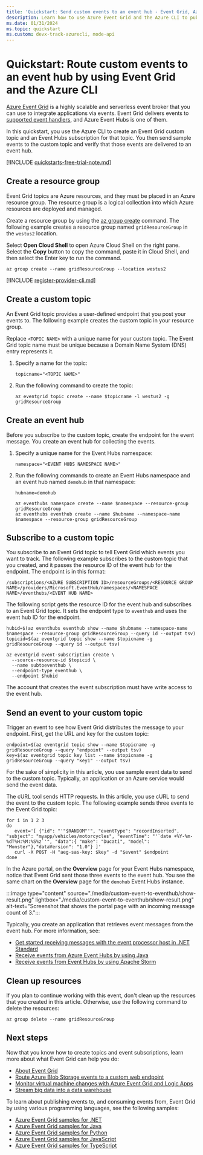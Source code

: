 ```yaml
---
title: 'Quickstart: Send custom events to an event hub - Event Grid, Azure CLI'
description: Learn how to use Azure Event Grid and the Azure CLI to publish a topic and subscribe to that event, by using an event hub for the endpoint.
ms.date: 01/31/2024
ms.topic: quickstart
ms.custom: devx-track-azurecli, mode-api
---
```


# Quickstart: Route custom events to an event hub by using Event Grid and the Azure CLI

[Azure Event Grid](overview.md) is a highly scalable and serverless event broker that you can use to integrate applications via events. Event Grid delivers events to [supported event handlers](event-handlers.md), and Azure Event Hubs is one of them.

In this quickstart, you use the Azure CLI to create an Event Grid custom topic and an Event Hubs subscription for that topic. You then send sample events to the custom topic and verify that those events are delivered to an event hub.

[!INCLUDE [quickstarts-free-trial-note.md](../../includes/quickstarts-free-trial-note.md)]

## Create a resource group

Event Grid topics are Azure resources, and they must be placed in an Azure resource group. The resource group is a logical collection into which Azure resources are deployed and managed.

Create a resource group by using the [az group create](/cli/azure/group#az-group-create) command. The following example creates a resource group named `gridResourceGroup` in the `westus2` location.

Select **Open Cloud Shell** to open Azure Cloud Shell on the right pane. Select the **Copy** button to copy the command, paste it in Cloud Shell, and then select the Enter key to run the command.

```azurecli-interactive
az group create --name gridResourceGroup --location westus2
```

[!INCLUDE [register-provider-cli.md](./includes/register-provider-cli.md)]

## Create a custom topic

An Event Grid topic provides a user-defined endpoint that you post your events to. The following example creates the custom topic in your resource group.

Replace `<TOPIC NAME>` with a unique name for your custom topic. The Event Grid topic name must be unique because a Domain Name System (DNS) entry represents it.

1. Specify a name for the topic:

    ```azurecli-interactive
    topicname="<TOPIC NAME>"
    ```

1. Run the following command to create the topic:

    ```azurecli-interactive
    az eventgrid topic create --name $topicname -l westus2 -g gridResourceGroup
    ```

## Create an event hub

Before you subscribe to the custom topic, create the endpoint for the event message. You create an event hub for collecting the events.

1. Specify a unique name for the Event Hubs namespace:

    ```azurecli-interactive
    namespace="<EVENT HUBS NAMESPACE NAME>"
    ```

1. Run the following commands to create an Event Hubs namespace and an event hub named `demohub` in that namespace:

    ```azurecli-interactive
    hubname=demohub
    
    az eventhubs namespace create --name $namespace --resource-group gridResourceGroup
    az eventhubs eventhub create --name $hubname --namespace-name $namespace --resource-group gridResourceGroup
    ```

## Subscribe to a custom topic

You subscribe to an Event Grid topic to tell Event Grid which events you want to track. The following example subscribes to the custom topic that you created, and it passes the resource ID of the event hub for the endpoint. The endpoint is in this format:

`/subscriptions/<AZURE SUBSCRIPTION ID>/resourceGroups/<RESOURCE GROUP NAME>/providers/Microsoft.EventHub/namespaces/<NAMESPACE NAME>/eventhubs/<EVENT HUB NAME>`

The following script gets the resource ID for the event hub and subscribes to an Event Grid topic. It sets the endpoint type to `eventhub` and uses the event hub ID for the endpoint.

```azurecli-interactive
hubid=$(az eventhubs eventhub show --name $hubname --namespace-name $namespace --resource-group gridResourceGroup --query id --output tsv)
topicid=$(az eventgrid topic show --name $topicname -g gridResourceGroup --query id --output tsv)

az eventgrid event-subscription create \
  --source-resource-id $topicid \
  --name subtoeventhub \
  --endpoint-type eventhub \
  --endpoint $hubid
```

The account that creates the event subscription must have write access to the event hub.

## Send an event to your custom topic

Trigger an event to see how Event Grid distributes the message to your endpoint. First, get the URL and key for the custom topic:

```azurecli-interactive
endpoint=$(az eventgrid topic show --name $topicname -g gridResourceGroup --query "endpoint" --output tsv)
key=$(az eventgrid topic key list --name $topicname -g gridResourceGroup --query "key1" --output tsv)
```

For the sake of simplicity in this article, you use sample event data to send to the custom topic. Typically, an application or an Azure service would send the event data.

The cURL tool sends HTTP requests. In this article, you use cURL to send the event to the custom topic. The following example sends three events to the Event Grid topic:

```azurecli-interactive
for i in 1 2 3
do
   event='[ {"id": "'"$RANDOM"'", "eventType": "recordInserted", "subject": "myapp/vehicles/motorcycles", "eventTime": "'`date +%Y-%m-%dT%H:%M:%S%z`'", "data":{ "make": "Ducati", "model": "Monster"},"dataVersion": "1.0"} ]'
   curl -X POST -H "aeg-sas-key: $key" -d "$event" $endpoint
done
```

In the Azure portal, on the **Overview** page for your Event Hubs namespace, notice that Event Grid sent those three events to the event hub. You see the same chart on the **Overview** page for the `demohub` Event Hubs instance.

:::image type="content" source="./media/custom-event-to-eventhub/show-result.png" lightbox="./media/custom-event-to-eventhub/show-result.png" alt-text="Screenshot that shows the portal page with an incoming message count of 3.":::

Typically, you create an application that retrieves event messages from the event hub. For more information, see:

- [Get started receiving messages with the event processor host in .NET Standard](../event-hubs/event-hubs-dotnet-standard-getstarted-send.md)
- [Receive events from Azure Event Hubs by using Java](../event-hubs/event-hubs-java-get-started-send.md)
- [Receive events from Event Hubs by using Apache Storm](../event-hubs/event-hubs-storm-getstarted-receive.md)

## Clean up resources

If you plan to continue working with this event, don't clean up the resources that you created in this article. Otherwise, use the following command to delete the resources:

```azurecli-interactive
az group delete --name gridResourceGroup
```

## Next steps

Now that you know how to create topics and event subscriptions, learn more about what Event Grid can help you do:

- [About Event Grid](overview.md)
- [Route Azure Blob Storage events to a custom web endpoint](../storage/blobs/storage-blob-event-quickstart.md?toc=%2fazure%2fevent-grid%2ftoc.json)
- [Monitor virtual machine changes with Azure Event Grid and Logic Apps](monitor-virtual-machine-changes-logic-app.md)
- [Stream big data into a data warehouse](event-hubs-integration.md)

To learn about publishing events to, and consuming events from, Event Grid by using various programming languages, see the following samples:

- [Azure Event Grid samples for .NET](/samples/azure/azure-sdk-for-net/azure-event-grid-sdk-samples/)
- [Azure Event Grid samples for Java](/samples/azure/azure-sdk-for-java/eventgrid-samples/)
- [Azure Event Grid samples for Python](/samples/azure/azure-sdk-for-python/eventgrid-samples/)
- [Azure Event Grid samples for JavaScript](/samples/azure/azure-sdk-for-js/eventgrid-javascript/)
- [Azure Event Grid samples for TypeScript](/samples/azure/azure-sdk-for-js/eventgrid-typescript/)

